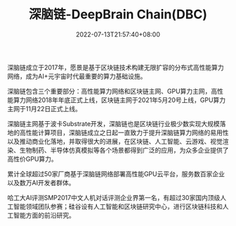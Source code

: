 ﻿---
weight: 
title: "深脑链-DeepBrain Chain(DBC)"
description: "深脑链（DeepBrain Chain）是一个由区块链技术驱动的人工智能算力网络"
date: 2022-07-13T21:57:40+08:00
lastmod: 2022-07-13T16:45:40+08:00
draft: false
authors: ["浮尘"]
featuredImage: "shennaolian-deepbrain-chaindbc.webp"
link: "https://www.deepbrainchain.org/"
tags: ["数字代币","深脑链-DeepBrain Chain(DBC)"]
categories: ["navigation"]
navigation: ["数字代币"]
lightgallery: true
toc: true
pinned: false
recommend: false
recommend1: false
---
深脑链成立于2017年，愿景是基于区块链技术构建无限扩容的分布式高性能算力网络，成为AI+元宇宙时代最重要的算力基础设施。

深脑链包含三个重要部分：高性能算力网络和区块链主网、GPU算力主网，高性能算力网络2018年年底正式上线，区块链主网于2021年5月20号上线，GPU算力主网于11月22日正式上线。

深脑链主网基于波卡Substrate开发，深脑链也是区块链行业极少数实现大规模落地的高性能计算项目，深脑链成立之日起一直致力于提升深脑链算力网络的易用性以及推动商业化落地，并取得很大的进展，在区块链、人工智能、云游戏、视觉渲染、生物制药、半导体仿真模拟等各个场景都得到广泛的应用，为众多企业提供了高性价GPU算力。

累计全球超过50家厂商基于深脑链网络部署高性能GPU云平台，服务数百家企业以及数万AI开发者群体。

哈工大AI评测SMP2017中文人机对话评测企业界第一名，有超过30家国内顶级人工智能领域团队参赛；硅谷设有人工智能和区块链研究中心，进行区块链科技和人工智能方面的前沿研究。